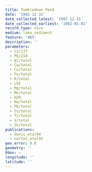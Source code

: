 ```yaml
---
title: Tumbledown Pond
date: '1982-12-31'
date_collected_latest: '1982-12-31'
date_collected_earliest: '1982-01-01'
record_type: core
medium: lake_sediment
feature: '465'
description: ''
parameters:
  - Cs/137
  - Pb/210
  - Al/total
  - Ca/total
  - Cu/total
  - Fe/total
  - K/total
  - LOI
  - Mg/total
  - Mn/total
  - H2O
  - Na/total
  - Pb/total
  - Si/total
  - Ti/total
  - V/total
  - Zn/total
publications:
  - davis_etal94
  - norton_etal92
geo_error: 0.0
geometry: ''
bbox: ~
longitude: ''
latitude: ''
---
```

